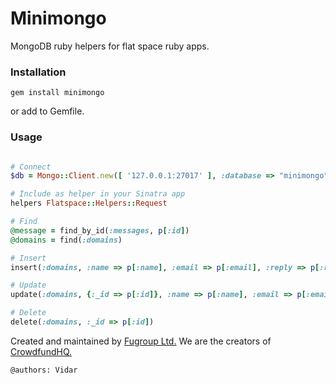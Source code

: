 # Minimongo
MongoDB ruby helpers for flat space ruby apps.

### Installation
```
gem install minimongo
```
or add to Gemfile.

### Usage
```ruby

# Connect
$db = Mongo::Client.new([ '127.0.0.1:27017' ], :database => "minimongo")

# Include as helper in your Sinatra app
helpers Flatspace::Helpers::Request

# Find
@message = find_by_id(:messages, p[:id])
@domains = find(:domains)

# Insert
insert(:domains, :name => p[:name], :email => p[:email], :reply => p[:reply])

# Update
update(:domains, {:_id => p[:id]}, :name => p[:name], :email => p[:email])

# Delete
delete(:domains, :_id => p[:id])
```

Created and maintained by [Fugroup Ltd.](https://www.fugroup.net) We are the creators of [CrowdfundHQ.](https://crowdfundhq.com)

`@authors: Vidar`
